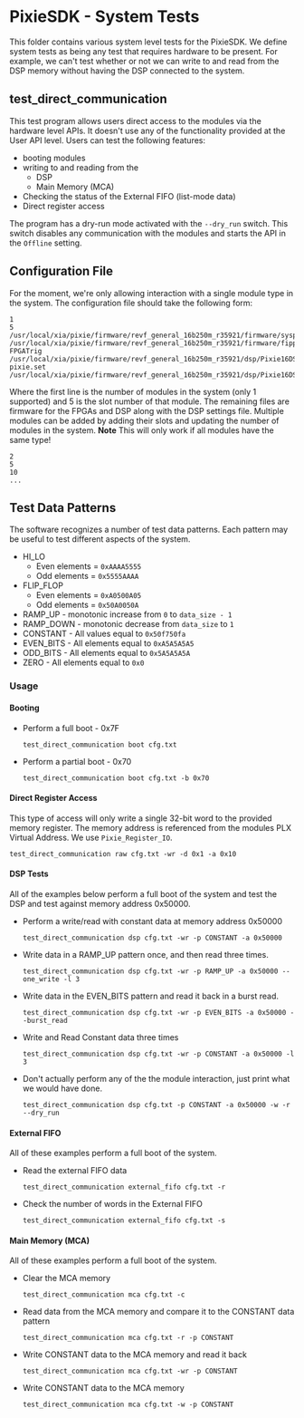 # PixieSDK - System Tests
This folder contains various system level tests for the PixieSDK. We define system tests as being
any test that requires hardware to be present. For example, we can't test whether or not we can 
write to and read from the DSP memory without having the DSP connected to the system. 

## test_direct_communication
This test program allows users direct access to the modules via the hardware level APIs. It doesn't
use any of the functionality provided at the User API level. Users can test the following features:
 * booting modules
 * writing to and reading from the
   * DSP
   * Main Memory (MCA)
 * Checking the status of the External FIFO (list-mode data)
 * Direct register access

The program has a dry-run mode activated with the `--dry_run` switch. This switch disables any 
communication with the modules and starts the API in the `Offline` setting. 

## Configuration File
For the moment, we're only allowing interaction with a single module type in the system. The 
configuration file should take the following form:
```shell
1
5
/usr/local/xia/pixie/firmware/revf_general_16b250m_r35921/firmware/syspixie16_revfgeneral_adc250mhz_r33339.bin
/usr/local/xia/pixie/firmware/revf_general_16b250m_r35921/firmware/fippixie16_revfgeneral_16b250m_r36563.bin
FPGATrig
/usr/local/xia/pixie/firmware/revf_general_16b250m_r35921/dsp/Pixie16DSP_revfgeneral_16b250m_r35921.ldr
pixie.set
/usr/local/xia/pixie/firmware/revf_general_16b250m_r35921/dsp/Pixie16DSP_revfgeneral_16b250m_r35921.var
```
Where the first line is the number of modules in the system (only 1 supported) and 5 is the slot 
number of that module. The remaining files are firmware for the FPGAs and DSP along with the 
DSP settings file. Multiple modules can be added by adding their slots and updating the number of
modules in the system. **Note** This will only work if all modules have the same type! 

```shell
2
5
10
...
```
## Test Data Patterns
The software recognizes a number of test data patterns. Each pattern may be useful to test different
aspects of the system.
* HI_LO
    * Even elements = `0xAAAA5555`
    * Odd elements = `0x5555AAAA`
* FLIP_FLOP
    * Even elements = `0xA0500A05`
    * Odd elements = `0x50A0050A`
* RAMP_UP - monotonic increase from `0` to `data_size - 1`
* RAMP_DOWN - monotonic decrease from `data_size` to `1`
* CONSTANT - All values equal to `0x50f750fa`
* EVEN_BITS - All elements equal to `0xA5A5A5A5`
* ODD_BITS - All elements equal to `0x5A5A5A5A`
* ZERO - All elements equal to `0x0`

### Usage
#### Booting
* Perform a full boot - 0x7F
  ```shell
  test_direct_communication boot cfg.txt
  ```
* Perform a partial boot - 0x70
  ```shell
  test_direct_communication boot cfg.txt -b 0x70
  ```
#### Direct Register Access
This type of access will only write a single 32-bit word to the provided memory register. The memory
address is referenced from the modules PLX Virtual Address. We use `Pixie_Register_IO`.
```shell
test_direct_communication raw cfg.txt -wr -d 0x1 -a 0x10
```
#### DSP Tests
All of the examples below perform a full boot of the system and test the DSP and test against 
memory address 0x50000.

* Perform a write/read with constant data at memory address 0x50000
   ```shell
   test_direct_communication dsp cfg.txt -wr -p CONSTANT -a 0x50000
   ```
* Write data in a RAMP_UP pattern once, and then read three times.
   ```shell
   test_direct_communication dsp cfg.txt -wr -p RAMP_UP -a 0x50000 --one_write -l 3
   ```
* Write data in the EVEN_BITS pattern and read it back in a burst read.
   ```shell
   test_direct_communication dsp cfg.txt -wr -p EVEN_BITS -a 0x50000 --burst_read
   ```
* Write and Read Constant data three times
   ```shell
   test_direct_communication dsp cfg.txt -wr -p CONSTANT -a 0x50000 -l 3
   ```
* Don't actually perform any of the the module interaction, just print what we would have done.
   ```shell
   test_direct_communication dsp cfg.txt -p CONSTANT -a 0x50000 -w -r --dry_run
   ```

#### External FIFO
All of these examples perform a full boot of the system.
* Read the external FIFO data
    ```shell
    test_direct_communication external_fifo cfg.txt -r
    ```
* Check the number of words in the External FIFO 
    ```shell
    test_direct_communication external_fifo cfg.txt -s
    ```

#### Main Memory (MCA)
All of these examples perform a full boot of the system.
* Clear the MCA memory
    ```shell
    test_direct_communication mca cfg.txt -c
    ```
* Read data from the MCA memory and compare it to the CONSTANT data pattern
    ```shell
    test_direct_communication mca cfg.txt -r -p CONSTANT
    ```
* Write CONSTANT data to the MCA memory and read it back
    ```shell
    test_direct_communication mca cfg.txt -wr -p CONSTANT
    ```
* Write CONSTANT data to the MCA memory 
    ```shell
    test_direct_communication mca cfg.txt -w -p CONSTANT
    ```
